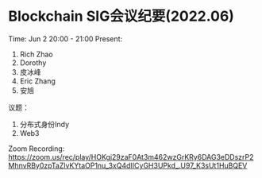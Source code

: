 # Blockchain SIG会议纪要(2022.06)

Time: Jun 2 20:00 - 21:00
Present:
1. Rich Zhao
2. Dorothy
3. 皮冰峰
4. Eric Zhang
5. 安旭

议题：
1. 分布式身份Indy
2. Web3

Zoom Recording: https://zoom.us/rec/play/HOKgj29zaF0At3m462wzGrKRy6DAG3eDDszrP2MhnvRBy0zpTaZlvKYtaOP1nu_3xQ4dIICyGH3UPkd_.U97_K3sUt1HuBQEV 
